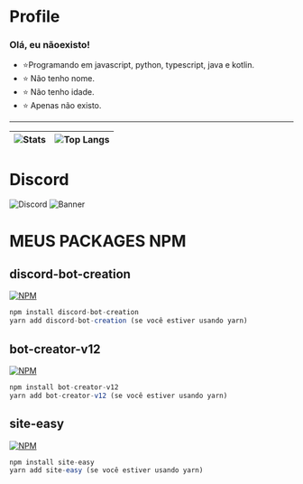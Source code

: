 # Profile

### Olá, eu nãoexisto!
- ⭐Programando em javascript, python, typescript, java e kotlin.
- ⭐ Não tenho nome.
- ⭐ Não tenho idade.
- ⭐ Apenas não existo.

---
| ![Stats](https://github-readme-stats.vercel.app/api?username=naoexistobb&count_private=true&show_icons=true&title_color=246bce&text_color=ffffff&bg_color=151515&include_all_commits=true&hide_border=true&hide_title=true) | ![Top Langs](https://github-readme-stats.vercel.app/api/top-langs/?username=naoexistobb&count_private=true&show_icons=true&layout=compact&title_color=246bced&text_color=ffffff&bg_color=151515&hide_border=true) |
| ------------- | ------------- |

# Discord

![Discord](https://discord.c99.nl/widget/theme-1/461346834342739978.png)
![Banner](https://discordapp.com/api/guilds/905313423007567894/widget.png?style=banner2)

# MEUS PACKAGES NPM 


## discord-bot-creation
[![NPM](https://nodei.co/npm/discord-bot-creation.png)](https://nodei.co/npm/discord-bot-creation/)
```js
npm install discord-bot-creation
yarn add discord-bot-creation (se você estiver usando yarn)
```

##  bot-creator-v12
[![NPM](https://nodei.co/npm/bot-creator-v12.png)](https://nodei.co/npm/bot-creator-v12/)

```js
npm install bot-creator-v12
yarn add bot-creator-v12 (se você estiver usando yarn)
```

## site-easy
[![NPM](https://nodei.co/npm/site-easy.png)](https://nodei.co/npm/site-easy/)

```js
npm install site-easy
yarn add site-easy (se você estiver usando yarn)
```
